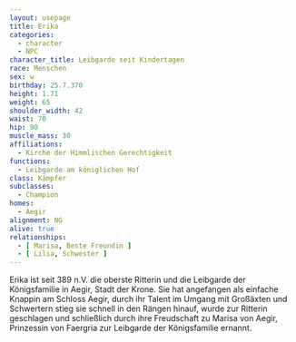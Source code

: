 ```yaml
---
layout: usepage
title: Erika
categories:
  - character
  - NPC
character_title: Leibgarde seit Kindertagen
race: Menschen
sex: w
birthday: 25.7.370
height: 1.71
weight: 65
shoulder_width: 42
waist: 70
hip: 90
muscle_mass: 30
affiliations:
  - Kirche der Himmlischen Gerechtigkeit
functions:
  - Leibgarde am königlichen Hof
class: Kämpfer
subclasses:
  - Champion
homes:
  - Aegir
alignment: NG
alive: true
relationships:
  - [ Marisa, Beste Freundin ]
  - [ Lilia, Schwester ]
---
```


Erika ist seit 389 n.V. die oberste Ritterin und die Leibgarde der Königsfamilie in Aegir, Stadt der Krone. Sie hat
angefangen als einfache Knappin am Schloss Aegir, durch ihr Talent im Umgang mit Großäxten und Schwertern stieg sie
schnell in den Rängen hinauf, wurde zur Ritterin geschlagen und schließlich durch ihre Freudschaft zu Marisa von Aegir,
Prinzessin von Faergria zur Leibgarde der Königsfamilie ernannt.